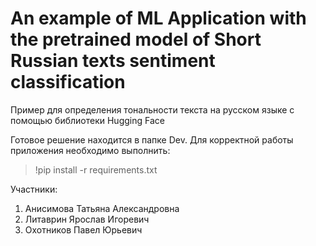 # An example of ML Application with the pretrained model of Short Russian texts sentiment classification

Пример для определения тональности текста на русском языке с помощью библиотеки Hugging Face


Готовое решение находится в папке Dev.
Для корректной работы приложения необходимо выполнить:
> !pip install -r requirements.txt


Участники:
1. Анисимова Татьяна Александровна
2. Литаврин Ярослав Игоревич
3. Охотников Павел Юрьевич
